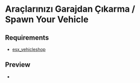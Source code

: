 # Araçlarınızı Garajdan Çıkarma / Spawn Your Vehicle


## Requirements
<ul> 
  <li>  
  
  <a href="https://github.com/ESX-Org/esx_vehicleshop">esx_vehicleshop</a> </li>
</ul>

## Preview

<ul> 
  <li>  </li>
  </ul>
